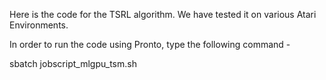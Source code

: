 Here is the code for the TSRL algorithm. We have tested it on various Atari Environments.

In order to run the code using Pronto, type the following command - 

sbatch jobscript_mlgpu_tsm.sh
